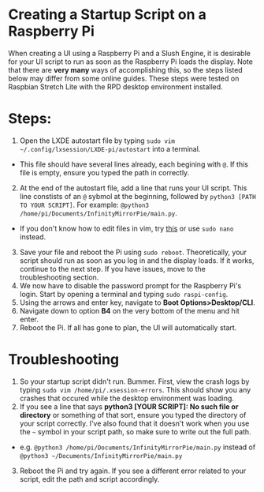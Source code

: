# Creating a Startup Script on a Raspberry Pi

When creating a UI using a Raspberry Pi and a Slush Engine, it is desirable for your UI script to run as soon as the Raspberry Pi loads the display. Note that there are **very many** ways of accomplishing this, so the steps listed below may differ from some online guides. These steps were tested on Raspbian Stretch Lite with the RPD desktop environment installed.

# Steps:

1. Open the LXDE autostart file by typing `sudo vim ~/.config/lxsession/LXDE-pi/autostart` into a terminal.
* This file should have several lines already, each begining with `@`. If this file is empty, ensure you typed the path in correctly.
2. At the end of the autostart file, add a line that runs your UI script. This line constists of an `@` sybmol at the beginning, followed by `python3 [PATH TO YOUR SCRIPT]`. For example: `@python3 /home/pi/Documents/InfinityMirrorPie/main.py`.
* If you don't know how to edit files in vim, try [this](http://www.openvim.com/) or use `sudo nano` instead.
3. Save your file and reboot the Pi using `sudo reboot`. Theoretically, your script should run as soon as you log in and the display loads. If it works, continue to the next step. If you have issues, move to the troubleshooting section.
4. We now have to disable the password prompt for the Raspberry Pi's login. Start by opening a terminal and typing `sudo raspi-config`.
5. Using the arrows and enter key, navigate to **Boot Options>Desktop/CLI**.
6. Navigate down to option **B4** on the very bottom of the menu and hit enter.
7. Reboot the Pi. If all has gone to plan, the UI will automatically start.

# Troubleshooting

1. So your startup script didn't run. Bummer. First, view the crash logs by typing `sudo vim /home/pi/.xsession-errors`. This should show you any crashes that occured while the desktop environment was loading. 
2. If you see a line that says **python3 [YOUR SCRIPT]: No such file or directory** or something of that sort, ensure you typed the directory of your script correctly. I've also found that it doesn't work when you use the `~` symbol in your script path, so make sure to write out the full path.
* e.g. `@python3 /home/pi/Documents/InfinityMirrorPie/main.py` instead of `@python3 ~/Documents/InfinityMirrorPie/main.py`
3. Reboot the Pi and try again. If you see a different error related to your script, edit the path and script accordingly.

